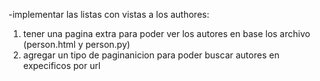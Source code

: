 -implementar las listas con vistas a los authores:
1. tener una pagina extra para poder ver los autores en base los archivo (person.html y person.py)
2. agregar un tipo de paginanicion para poder buscar autores en expecificos por url